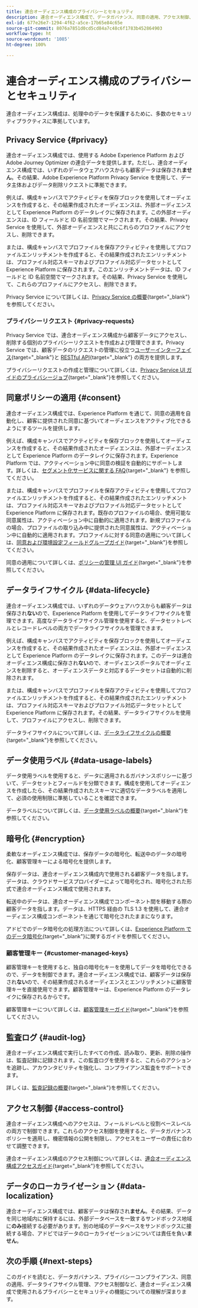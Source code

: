 ```yaml
---
title: 連合オーディエンス構成のプライバシーとセキュリティ
description: 連合オーディエンス構成で、データガバナンス、同意の適用、アクセス制御、データ暗号化、プライバシーコンプライアンスなどの機能を含む、ユーザーデータのプライバシーとセキュリティを処理する方法について説明します。
exl-id: 677e26e7-1294-4f62-a5ce-17b65e84c65e
source-git-commit: 8076a7851d0cd5cd84a7c48c6f1783b452864903
workflow-type: ht
source-wordcount: '1085'
ht-degree: 100%

---
```


# 連合オーディエンス構成のプライバシーとセキュリティ

連合オーディエンス構成は、処理中のデータを保護するために、多数のセキュリティプラクティスに準拠しています。

## Privacy Service {#privacy}

連合オーディエンス構成では、使用する Adobe Experience Platform および Adobe Journey Optimizer の連合データを提供します。ただし、連合オーディエンス構成では、いずれのデータウェアハウスからも顧客データは保存され&#x200B;**ません**。その結果、Adobe Experience Platform Privacy Service を使用して、データ主体およびデータ削除リクエストに準拠できます。

例えば、構成キャンバスでアクティビティを保存ブロックを使用してオーディエンスを作成すると、その結果作成されたオーディエンスは、外部オーディエンスとして Experience Platform のデータレイクに保存されます。この外部オーディエンスは、ID フィールドと ID 名前空間でマークされます。その結果、Privacy Service を使用して、外部オーディエンスと共にこれらのプロファイルにアクセスし、削除できます。

または、構成キャンバスでプロファイルを保存アクティビティを使用してプロファイルエンリッチメントを作成すると、その結果作成されたエンリッチメントは、プロファイル対応スキーマおよびプロファイル対応データセットとして Experience Platform に保存されます。このエンリッチメントデータは、ID フィールドと ID 名前空間でマークされます。その結果、Privacy Service を使用して、これらのプロファイルにアクセスし、削除できます。

Privacy Service について詳しくは、[Privacy Service の概要](https://experienceleague.adobe.com/ja/docs/experience-platform/privacy/home){target="_blank"}を参照してください。

### プライバシーリクエスト {#privacy-requests}

Privacy Service では、連合オーディエンス構成から顧客データにアクセスし、削除する個別のプライバシーリクエストを作成および管理できます。Privacy Service では、顧客データのリクエストの管理に役立つ[ユーザーインターフェイス](https://experienceleague.adobe.com/docs/experience-platform/privacy/ui/user-guide.html?lang=ja){target="_blank"}と [RESTful API](https://experienceleague.adobe.com/ja/docs/experience-platform/privacy/api/overview){target="_blank"} の両方を提供します。

プライバシーリクエストの作成と管理について詳しくは、[Privacy Service UI ガイドのプライバシージョブ](https://experienceleague.adobe.com/ja/docs/experience-platform/privacy/ui/user-guide){target="_blank"}を参照してください。

## 同意ポリシーの適用 {#consent}

連合オーディエンス構成では、Experience Platform を通じて、同意の適用を自動化し、顧客に提供された同意に基づいてオーディエンスをアクティブ化できるようにするツールを提供します。

例えば、構成キャンバスでアクティビティを保存ブロックを使用してオーディエンスを作成すると、その結果作成されたオーディエンスは、外部オーディエンスとして Experience Platform のデータレイクに保存されます。Experience Platform では、アクティベーション中に同意の検証を自動的にサポートします。詳しくは、[セグメント化サービスに関する FAQ](https://experienceleague.adobe.com/ja/docs/experience-platform/segmentation/faq#consent){target="_blank"} を参照してください。

または、構成キャンバスでプロファイルを保存アクティビティを使用してプロファイルエンリッチメントを作成すると、その結果作成されたエンリッチメントは、プロファイル対応スキーマおよびプロファイル対応データセットとして Experience Platform に保存されます。既存のプロファイルの場合、使用可能な同意属性は、アクティベーション中に自動的に適用されます。新規プロファイルの場合、プロファイルの取り込み中に提供された同意属性は、アクティベーション中に自動的に適用されます。プロファイルに対する同意の適用について詳しくは、[同意および環境設定フィールドグループガイド](https://experienceleague.adobe.com/ja/docs/experience-platform/xdm/field-groups/profile/consents){target="_blank"}を参照してください。

同意の適用について詳しくは、[ポリシーの管理 UI ガイド](https://experienceleague.adobe.com/ja/docs/experience-platform/data-governance/policies/user-guide#consent-policy){target="_blank"}を参照してください。

## データライフサイクル {#data-lifecycle}

連合オーディエンス構成では、いずれのデータウェアハウスからも顧客データは保存され&#x200B;**ない**&#x200B;ので、Experience Platform を使用してデータライフサイクルを管理できます。高度なデータライフサイクル管理を使用すると、データセットレベルとレコードレベルの両方でデータライフサイクルを管理できます。

例えば、構成キャンバスでアクティビティを保存ブロックを使用してオーディエンスを作成すると、その結果作成されたオーディエンスは、外部オーディエンスとして Experience Platform のデータレイクに保存されます。このデータは連合オーディエンス構成に保存され&#x200B;**ない**&#x200B;ので、オーディエンスポータルでオーディエンスを削除すると、オーディエンスデータと対応するデータセットは自動的に削除されます。

または、構成キャンバスでプロファイルを保存アクティビティを使用してプロファイルエンリッチメントを作成すると、その結果作成されたエンリッチメントは、プロファイル対応スキーマおよびプロファイル対応データセットとして Experience Platform に保存されます。その結果、データライフサイクルを使用して、プロファイルにアクセスし、削除できます。

データライフサイクルについて詳しくは、[データライフサイクルの概要](https://experienceleague.adobe.com/ja/docs/experience-platform/data-lifecycle/home){target="_blank"}を参照してください。

## データ使用ラベル {#data-usage-labels}

データ使用ラベルを使用すると、データに適用されるガバナンスポリシーに基づいて、データセットとフィールドを分類できます。構成を使用してオーディエンスを作成したら、その結果作成されたスキーマに適切なデータラベルを適用して、必須の使用制限に準拠していることを確認できます。

データラベルについて詳しくは、[データ使用ラベルの概要](https://experienceleague.adobe.com/ja/docs/experience-platform/data-governance/labels/overview){target="_blank"}を参照してください。

## 暗号化 {#encryption}

柔軟なオーディエンス構成では、保存データの暗号化、転送中のデータの暗号化、顧客管理キーによる暗号化を提供します。

保存データは、連合オーディエンス構成内で使用される顧客データを指します。データは、クラウドサービスプロバイダーによって暗号化され、暗号化された形式で連合オーディエンス構成で使用されます。

転送中のデータは、連合オーディエンス構成でコンポーネント間を移動する際の顧客データを指します。データは、HTTPS 経由の TLS 1.3 を使用して、連合オーディエンス構成コンポーネントを通じて暗号化されたままになります。

アドビでのデータ暗号化の処理方法について詳しくは、[Experience Platform でのデータ暗号化](https://experienceleague.adobe.com/ja/docs/experience-platform/landing/governance-privacy-security/encryption){target="_blank"}に関するガイドを参照してください。

### 顧客管理キー {#customer-managed-keys}

顧客管理キーを使用すると、独自の暗号化キーを使用してデータを暗号化できるので、データを制御できます。連合オーディエンス構成では、顧客データは保存され&#x200B;**ない**&#x200B;ので、その結果作成されるオーディエンスとエンリッチメントに顧客管理キーを直接使用できます。顧客管理キーは、Experience Platform のデータレイクに保存されるからです。

顧客管理キーについて詳しくは、[顧客管理キーガイド](https://experienceleague.adobe.com/ja/docs/experience-platform/landing/governance-privacy-security/customer-managed-keys/overview){target="_blank"}を参照してください。

## 監査ログ {#audit-log}

連合オーディエンス構成で実行したすべての作成、読み取り、更新、削除の操作は、監査記録に記録されます。この監査ログを使用すると、これらのアクションを追跡し、アカウンタビリティを強化し、コンプライアンス監査をサポートできます。

詳しくは、[監査記録の概要](/help/admin/audit-trail.md){target="_blank"}を参照してください。

## アクセス制御 {#access-control}

連合オーディエンス構成へのアクセスは、フィールドレベルと役割ベースレベルの両方で制御できます。これらのアクセス制御を使用すると、データガバナンスポリシーを適用し、機密情報の公開を制限し、アクセスをユーザーの責任に合わせて調整できます。

連合オーディエンス構成のアクセス制御について詳しくは、[連合オーディエンス構成アクセスガイド](/help/start/feature-access.md){target="_blank"}を参照してください。

## データのローカライゼーション {#data-localization}

連合オーディエンス構成では、顧客データは保存され&#x200B;**ません**。その結果、データを同じ地域内に保持するには、外部データベースを一致するサンドボックス地域に&#x200B;**のみ**&#x200B;接続する必要があります。別の地域のデータベースをサンドボックスに接続する場合、アドビではデータのローカライゼーションについては責任を負い&#x200B;**ません**。

## 次の手順 {#next-steps}

このガイドを読むと、データガバナンス、プライバシーコンプライアンス、同意の適用、データライフサイクル管理、アクセス制御など、連合オーディエンス構成で使用されるプライバシーとセキュリティの機能についての理解が深まります。
